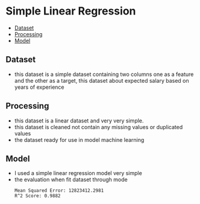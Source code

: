 # Simple Linear Regression

- [Dataset](#dataset)
- [Processing](#processing)
- [Model](#model)


## Dataset
   - this dataset is a simple dataset containing two columns one as a feature and the other as a target, 
this dataset about expected salary based on years of experience 
## Processing
   - this dataset is a linear dataset and very very simple.
   - this dataset is cleaned not contain any missing values or duplicated values 
   - the dataset ready for use in model machine learning 
## Model
   - I used a simple linear regression model very simple
   - the evaluation when fit dataset through mode 
     ``` 
     Mean Squared Error: 12823412.2981
     R^2 Score: 0.9882
     ```
     
